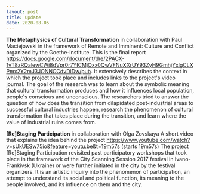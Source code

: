 ```yaml
---
layout: post 
title: Update
date: 2020-08-05
---
```

**The Metaphysics of Cultural Transformation** in collaboration with Paul Maciejowski in the framework of Remote and Imminent: Culture and Conflict organized by the Goethe-Institute. This is the final report https://docs.google.com/document/d/e/2PACX-1vT8zRQalewCWi8dVpr0r7YICMjOxx0QwVFNuXXrUY93ZyH9GmhjYxlgCLXPmx2Y2mJ3JONNCCdvDiDw/pub. It extensively describes the context in which the project took place and includes links to the project's video journal. The goal of the research was to learn about the symbolic meaning that cultural transformation produces and how it influences local population, people's conscious and unconscious. The researchers tried to answer the question of how does the transition from dilapidated post-industrial areas to successful cultural industries happen, research the phenomenon of cultural transformation that takes place during the transition, and learn where the value of industrial ruins comes from.

**[Re]Staging Participation** in collaboration with Olga Zovskaya
A short video that explains the idea behind the project https://www.youtube.com/watch?v=sUkUESw75io&feature=youtu.be&t=19m57s (starts 19m57s)
The project [Re]Staging Participation revisited past participatory workshops that took place in the framework of the City Scanning Session 2017 festival in Ivano-Frankivsk (Ukraine) or were further initiated in the city by the festival organizers. It is an artistic inquiry into the phenomenon of participation, an attempt to understand its social and political function, its meaning to the people involved, and its influence on them and the city.